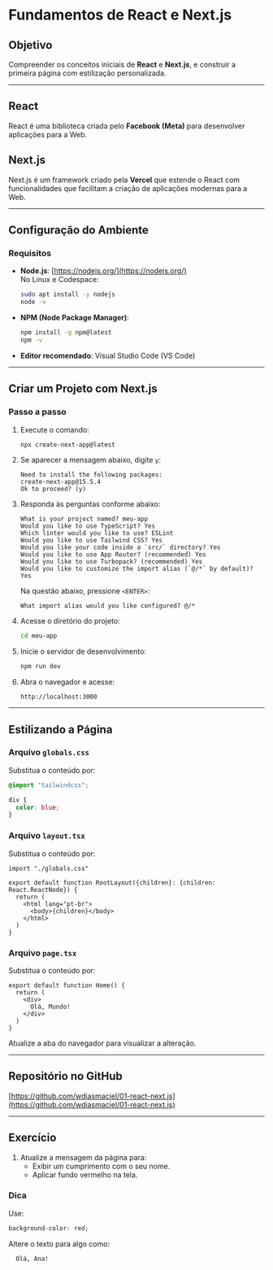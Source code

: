 # Fundamentos de React e Next.js

## Objetivo
Compreender os conceitos iniciais de **React** e **Next.js**, e construir a primeira página com estilização personalizada.

---

## React
React é uma biblioteca criada pelo **Facebook (Meta)** para desenvolver aplicações para a Web.

## Next.js
Next.js é um framework criado pela **Vercel** que estende o React com funcionalidades que facilitam a criação de aplicações modernas para a Web.

---

## Configuração do Ambiente

### Requisitos
- **Node.js**: [https://nodejs.org/](https://nodejs.org/)  
  No Linux e Codespace:
  ```bash
  sudo apt install -y nodejs
  node -v
  ```

- **NPM (Node Package Manager)**:
  ```bash
  npm install -g npm@latest
  npm -v
  ```

- **Editor recomendado**: Visual Studio Code (VS Code)

---

## Criar um Projeto com Next.js

### Passo a passo
1. Execute o comando:
   ```bash
   npx create-next-app@latest
   ```

2. Se aparecer a mensagem abaixo, digite `y`:
   ```
   Need to install the following packages:
   create-next-app@15.5.4
   Ok to proceed? (y)
   ```

3. Responda às perguntas conforme abaixo:
   ```
   What is your project named? meu-app
   Would you like to use TypeScript? Yes
   Which linter would you like to use? ESLint
   Would you like to use Tailwind CSS? Yes
   Would you like your code inside a `src/` directory? Yes
   Would you like to use App Router? (recommended) Yes
   Would you like to use Turbopack? (recommended) Yes
   Would you like to customize the import alias (`@/*` by default)? Yes
   ```

   Na questão abaixo, pressione `<ENTER>`:
   ```
   What import alias would you like configured? @/*
   ```

4. Acesse o diretório do projeto:
   ```bash
   cd meu-app
   ```

5. Inicie o servidor de desenvolvimento:
   ```bash
   npm run dev
   ```

6. Abra o navegador e acesse:
   ```
   http://localhost:3000
   ```

---

## Estilizando a Página

### Arquivo `globals.css`
Substitua o conteúdo por:
```css
@import "tailwindcss";

div {
  color: blue;
}
```

### Arquivo `layout.tsx`
Substitua o conteúdo por:
```tsx
import "./globals.css"

export default function RootLayout({children}: {children: React.ReactNode}) {
  return (
    <html lang="pt-br">
      <body>{children}</body>
    </html>
  )
}
```

### Arquivo `page.tsx`
Substitua o conteúdo por:
```tsx
export default function Home() {
  return (
    <div>
      Olá, Mundo!
    </div>
  )
}
```

Atualize a aba do navegador para visualizar a alteração.

---

## Repositório no GitHub
[https://github.com/wdiasmaciel/01-react-next.js](https://github.com/wdiasmaciel/01-react-next.js)

---

## Exercício

1. Atualize a mensagem da página para:
   - Exibir um cumprimento com o seu nome.
   - Aplicar fundo vermelho na tela.

### Dica
Use:
```css
background-color: red;
```

Altere o texto para algo como:
```
  Olá, Ana!
```